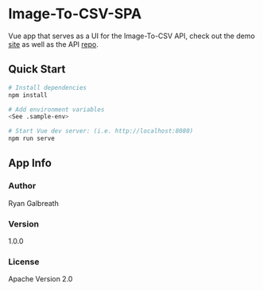 # Image-To-CSV-SPA

Vue app that serves as a UI for the Image-To-CSV API, check out the demo [site](https://thunderous-snickerdoodle-4469a6.netlify.app) as well as the API [repo](https://github.com/parsec209/image-to-csv-api).


## Quick Start

```bash
# Install dependencies
npm install

# Add environment variables
<See .sample-env>

# Start Vue dev server: (i.e. http://localhost:8080)
npm run serve
```

## App Info

### Author

Ryan Galbreath

### Version

1.0.0

### License

Apache Version 2.0
